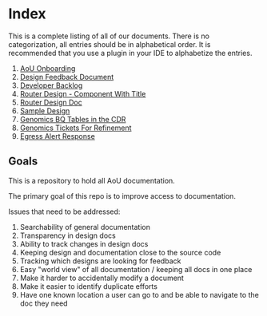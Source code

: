 # Index

This is a complete listing of all of our documents. There is no categorization, all entries should be in alphabetical order. It is recommended that you use a plugin in your IDE to alphabetize the entries.

1. [AoU Onboarding](https://docs.google.com/document/d/1o9RKFh2zPne0-QWP7I_wCCwbwQhuQlSlP8rYaSmmDbM/edit#heading=h.q7x771fvexdl)
1. [Design Feedback Document](DesignFeedbackTable.md)
1. [Developer Backlog](https://docs.google.com/document/d/13Vxv2QhDGJTB7522iWYneeIRjGfRDlQblwX5_-APL2w/edit#)
1. [Router Design - Component With Title](https://docs.google.com/document/d/11wJvrVUkgkOxwaHsHwg0JD3oqYunRAnLxDwI55INXYA/edit#heading=h.b5vt06vb56bp)
1. [Router Design Doc](https://docs.google.com/document/d/1T4N8c78l12YQtrWoN8ecQ7965rsBYcWu1_8LXdnJlIs/edit)
1. [Sample Design](docs/sample-design/SampleDesign.md)
1. [Genomics BQ Tables in the CDR](https://docs.google.com/document/d/1sEJoPrmeujzQecSmjdxB6cEHIMC6OV9Ds6Plh625Ibs/edit)
1. [Genomics Tickets For Refinement](https://docs.google.com/document/d/1sEJoPrmeujzQecSmjdxB6cEHIMC6OV9Ds6Plh625Ibs/edit)
1. [Egress Alert Response](https://docs.google.com/document/d/1JShB9T5q9sVwZSX7mE3VyRqqK5PqElTTzEhI6KOZ5w4/edit)

## Goals
This is a repository to hold all AoU documentation.

The primary goal of this repo is to improve access to documentation.

Issues that need to be addressed:

1. Searchability of general documentation
1. Transparency in design docs
1. Ability to track changes in design docs 
1. Keeping design and documentation close to the source code
1. Tracking which designs are looking for feedback
1. Easy "world view" of all documentation / keeping all docs in one place
1. Make it harder to accidentally modify a document
1. Make it easier to identify duplicate efforts
1. Have one known location a user can go to and be able to navigate to the doc they need 
